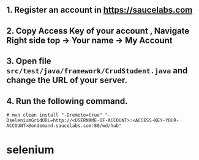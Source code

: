 ## 1. Register an account in https://saucelabs.com

## 2. Copy Access Key of your account , Navigate Right side top -> Your name -> My Account

## 3. Open file `src/test/java/framework/CrudStudent.java` and change the URL of your server.

## 4. Run the following command.
```
# mvn clean install "-Dremote=true" "-DseleniumGridURL=http://<USERNAME-OF-ACCOUNT>:<ACCESS-KEY-YOUR-ACCOUNT>@ondemand.saucelabs.com:80/wd/hub"
``` 
# selenium
